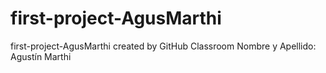 # first-project-AgusMarthi
first-project-AgusMarthi created by GitHub Classroom
Nombre y Apellido: Agustín Marthi